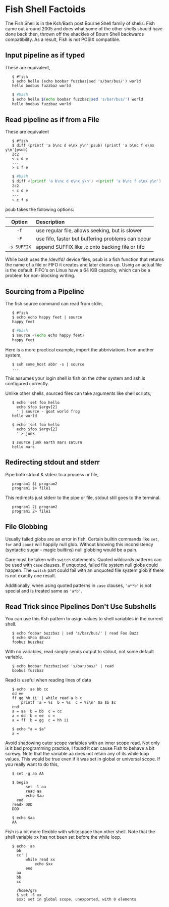 # Fish Shell Factoids

The Fish Shell is in the Ksh/Bash post Bourne Shell family of shells.
Fish came out around 2005 and does what some of the other shells
should have done back then, thrown off the shackles of Bourn Shell
backwards compatibility.  As a result, Fish is not POSIX compatible.

## Input pipeline as if typed

These are equivalent,

```fish
   $ #fish
   $ echo hello (echo boobar fuzzbaz|sed 's/bar/bus/') world
   hello boobus fuzzbaz world
```

```bash
   $ #bash
   $ echo hello $(echo boobar fuzzbaz|sed 's/bar/bus/') world
   hello boobus fuzzbaz world
```

## Read pipeline as if from a File

These are equivalent

```fish
   $ #fish
   $ diff (printf 'a b\nc d e\nx y\n'|psub) (printf 'a b\nc f e\nx y\n'|psub)
   2c2
   < c d e
   ---
   > c f e
```

```bash
   $ #bash
   $ diff <(printf 'a b\nc d e\nx y\n') <(printf 'a b\nc f e\nx y\n')
   2c2
   < c d e
   ---
   > c f e
```

psub takes the following options:

| Option      | Description                                       |
|:-----------:|:------------------------------------------------- |
| `-f`        | use regular file, allows seeking, but is slower   |
| `-F`        | use fifo, faster but buffering problems can occur |
| `-s SUFFIX` | append SUFFIX like .c onto backing file or fifo   |

While bash uses the /dev/fd/ device files, psub is a fish function that returns
the name of a file or FIFO it creates and later cleans up.  Using an actual file
is the default.  FIFO's on Linux have a 64 KiB capacity, which can be a problem
for non-blocking writing.

## Sourcing from a Pipeline

The fish source command can read from stdin,

```fish
   $ #fish
   $ echo echo happy feet | source
   happy feet
```

```bash
   $ #bash
   $ source <(echo echo happy feet)
   happy feet
```

Here is a more practical example, import the abbriviations
from another system,

```fish
   $ ssh some_host abbr -s | source
   ...
```

This assumes your login shell is fish on the other system and
ssh is configured correctly.

Unlike other shells, sourced files can take arguments like shell scripts,

```fish
   $ echo 'set foo hello
     echo $foo $argv[2]
     ' | source - goat world frog
   hello world

   $ echo 'set foo hello
     echo $foo $argv[2]
     ' > junk

   $ source junk earth mars saturn
   hello mars
```

## Redirecting stdout and stderr

Pipe both stdout & stderr to a process or file,

```fish
   program1 $| program2
   program1 $> file1
```

This redirects just stderr to the pipe or file, stdout still goes to the
terminal.

```fish
   program1 2| program2
   program1 2> file1
```

## File Globbing

Usually failed globs are an error in fish.  Certain builtin commands like
`set`, `for` and `count` will happily null glob.  Without knowing this
inconsistency (syntactic sugar - magic builtins) null globbing would be a pain.

Care must be taken with `switch` statements.  Quoted wildcards patterns can be
used with `case` clauses.  If unquoted, failed file system null globs could
happen.  The `switch` part could fail with an unquoted file system glob if
there is not exactly one result.

Additionally, when using quoted patterns in `case` clauses, `'a**b'` is not
special and is treated same as `'a*b'`.

## Read Trick since Pipelines Don't Use Subshells

You can use this Ksh pattern to asign values to shell variables
in the current shell.

```fish
   $ echo foobar buzzbaz | sed 's/bar/bus/' | read Foo Buzz
   $ echo $Foo $Buzz
   foobus buzzbaz
```

With no variables, read simply sends output to stdout, not some
default variable.

```fish
   $ echo boobar fuzzbaz|sed 's/bar/bus/' | read
   boobus fuzzbaz
```

Read is useful when reading lines of data

```fish
   $ echo 'aa bb cc
   dd ee
   ff gg hh ii' | while read a b c
       printf 'a = %s  b = %s  c = %s\n' $a $b $c
   end
   a = aa  b = bb  c = cc
   a = dd  b = ee  c =
   a = ff  b = gg  c = hh ii

   $ echo "a = $a"
   a =
```

Avoid shadowing outer scope variables with an inner scope
read.  Not only is it bad programming practice, I found it can
cause Fish to behave a bit screwy.  Note that the variable aa does
not retain any of its while loop values.  This would be true even
if it was set in global or universal scope.  If you really want
to do this,

```fish
   $ set -g aa AA

   $ begin
         set -l aa
         read aa
         echo $aa
     end
   read> DDD
   DDD

   $ echo $aa
   AA
```

Fish is a bit more flexible with whitespace than other shell.  Note
that the shell variable xx has not been set before the while loop.

```fish
   $ echo 'aa
     bb
     cc' |
         while read xx
             echo $xx
         end
     aa
     bb
     cc

     /home/grs
     $ set -S xx
     $xx: set in global scope, unexported, with 0 elements
```

